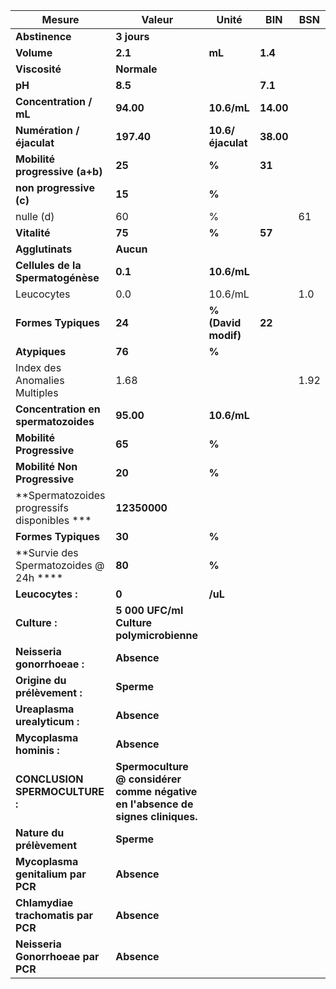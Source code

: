 |                   Mesure                   |                                     Valeur                                    |       Unité       |   BIN   | BSN|
|--------------------------------------------|-------------------------------------------------------------------------------|-------------------|---------|----|
|               **Abstinence**               |                                  **3 jours**                                  |                   |         |    |
|                 **Volume**                 |                                    **2.1**                                    |       **mL**      | **1.4** |    |
|                **Viscosité**               |                                  **Normale**                                  |                   |         |    |
|                   **pH**                   |                                    **8.5**                                    |                   | **7.1** |    |
|           **Concentration / mL**           |                                   **94.00**                                   |    **10.6/mL**    |**14.00**|    |
|          **Numération / éjaculat**         |                                   **197.40**                                  | **10.6/éjaculat** |**38.00**|    |
|       **Mobilité progressive (a+b)**       |                                     **25**                                    |       **%**       |  **31** |    |
|           **non progressive (c)**          |                                     **15**                                    |       **%**       |         |    |
|                  nulle (d)                 |                                       60                                      |         %         |         | 61 |
|                **Vitalité**                |                                     **75**                                    |       **%**       |  **57** |    |
|               **Agglutinats**              |                                   **Aucun**                                   |                   |         |    |
|      **Cellules de la Spermatogénèse**     |                                    **0.1**                                    |    **10.6/mL**    |         |    |
|                 Leucocytes                 |                                      0.0                                      |      10.6/mL      |         | 1.0|
|             **Formes Typiques**            |                                     **24**                                    |**% (David modif)**|  **22** |    |
|                **Atypiques**               |                                     **76**                                    |       **%**       |         |    |
|        Index des Anomalies Multiples       |                                      1.68                                     |                   |         |1.92|
|     **Concentration en spermatozoides**    |                                   **95.00**                                   |    **10.6/mL**    |         |    |
|          **Mobilité Progressive**          |                                     **65**                                    |       **%**       |         |    |
|        **Mobilité Non Progressive**        |                                     **20**                                    |       **%**       |         |    |
|**Spermatozoides progressifs disponibles ***|                                  **12350000**                                 |                   |         |    |
|             **Formes Typiques**            |                                     **30**                                    |       **%**       |         |    |
|   **Survie des Spermatozoides @ 24h ****   |                                     **80**                                    |       **%**       |         |    |
|              **Leucocytes :**              |                                     **0**                                     |      **/uL**      |         |    |
|                **Culture :**               |                    **5 000 UFC/ml Culture polymicrobienne**                   |                   |         |    |
|         **Neisseria gonorrhoeae :**        |                                  **Absence**                                  |                   |         |    |
|        **Origine du prélèvement :**        |                                   **Sperme**                                  |                   |         |    |
|        **Ureaplasma urealyticum :**        |                                  **Absence**                                  |                   |         |    |
|          **Mycoplasma hominis :**          |                                  **Absence**                                  |                   |         |    |
|       **CONCLUSION SPERMOCULTURE :**       |**Spermoculture @ considérer comme négative en l'absence de signes cliniques.**|                   |         |    |
|          **Nature du prélèvement**         |                                   **Sperme**                                  |                   |         |    |
|      **Mycoplasma genitalium par PCR**     |                                  **Absence**                                  |                   |         |    |
|     **Chlamydiae trachomatis par PCR**     |                                  **Absence**                                  |                   |         |    |
|      **Neisseria Gonorrhoeae par PCR**     |                                  **Absence**                                  |                   |         |    |